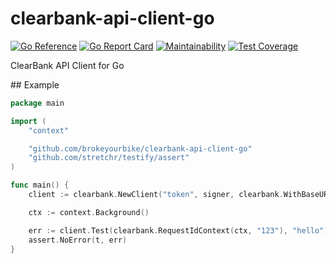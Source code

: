 # clearbank-api-client-go

[![Go Reference](https://pkg.go.dev/badge/github.com/brokeyourbike/clearbank-api-client-go.svg)](https://pkg.go.dev/github.com/brokeyourbike/clearbank-api-client-go)
[![Go Report Card](https://goreportcard.com/badge/github.com/brokeyourbike/clearbank-api-client-go)](https://goreportcard.com/report/github.com/brokeyourbike/clearbank-api-client-go)
[![Maintainability](https://api.codeclimate.com/v1/badges/147e88944ef3303bba6d/maintainability)](https://codeclimate.com/github/brokeyourbike/clearbank-api-client-go/maintainability)
[![Test Coverage](https://api.codeclimate.com/v1/badges/147e88944ef3303bba6d/test_coverage)](https://codeclimate.com/github/brokeyourbike/clearbank-api-client-go/test_coverage)

ClearBank API Client for Go

## Example

```go
package main

import (
    "context"

    "github.com/brokeyourbike/clearbank-api-client-go"
    "github.com/stretchr/testify/assert"
)

func main() {
    client := clearbank.NewClient("token", signer, clearbank.WithBaseURL("https://api.clear.bank"))

    ctx := context.Background()

    err := client.Test(clearbank.RequestIdContext(ctx, "123"), "hello")
    assert.NoError(t, err)
}
```